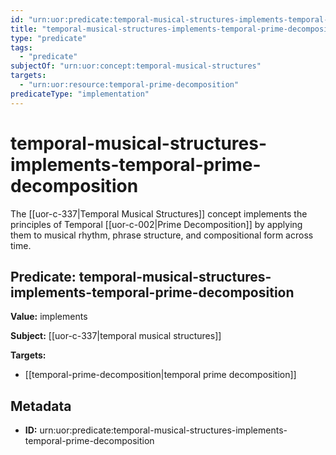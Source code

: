 ```yaml
---
id: "urn:uor:predicate:temporal-musical-structures-implements-temporal-prime-decomposition"
title: "temporal-musical-structures-implements-temporal-prime-decomposition"
type: "predicate"
tags:
  - "predicate"
subjectOf: "urn:uor:concept:temporal-musical-structures"
targets:
  - "urn:uor:resource:temporal-prime-decomposition"
predicateType: "implementation"
---
```


# temporal-musical-structures-implements-temporal-prime-decomposition

The [[uor-c-337|Temporal Musical Structures]] concept implements the principles of Temporal [[uor-c-002|Prime Decomposition]] by applying them to musical rhythm, phrase structure, and compositional form across time.

## Predicate: temporal-musical-structures-implements-temporal-prime-decomposition

**Value:** implements

**Subject:** [[uor-c-337|temporal musical structures]]

**Targets:**

- [[temporal-prime-decomposition|temporal prime decomposition]]

## Metadata

- **ID:** urn:uor:predicate:temporal-musical-structures-implements-temporal-prime-decomposition
